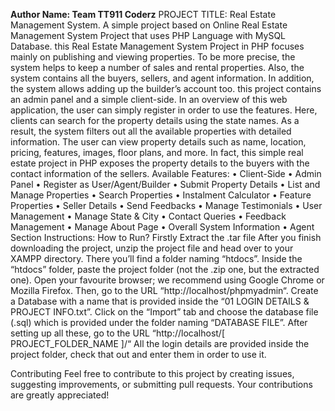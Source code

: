 **Author Name: Team TT911 Coderz**
PROJECT TITLE: Real Estate Management System.
A simple project based on Online Real Estate Management System Project that uses PHP Language with MySQL Database.
this Real Estate Management System Project in PHP focuses mainly on publishing and viewing properties. To be more precise, the system helps to keep a number of sales and rental properties. Also, the system contains all the buyers, sellers, and agent information. In addition, the system allows adding up the builder’s account too.  this project contains an admin panel and a simple client-side. In an overview of this web application, the user can simply register in order to use the features. Here, clients can search for the property details using the state names. As a result, the system filters out all the available properties with detailed information. The user can view property details such as name, location, pricing, features, images, floor plans, and more. In fact, this simple real estate project in PHP exposes the property details to the buyers with the contact information of the sellers.
Available Features:
•	Client-Side
•	Admin Panel
•	Register as User/Agent/Builder
•	Submit Property Details
•	List and Manage Properties
•	Search Properties
•	Instalment Calculator
•	Feature Properties
•	Seller Details
•	Send Feedbacks
•	Manage Testimonials
•	User Management
•	Manage State & City
•	Contact Queries
•	Feedback Management
•	Manage About Page
•	Overall System Information
•	Agent Section
Instructions: How to Run?
Firstly Extract the .tar file
After you finish downloading the project, unzip the project file and head over to your XAMPP directory.
There you’ll find a folder naming “htdocs”.
Inside the “htdocs” folder, paste the project folder (not the .zip one, but the extracted one).
Open your favourite browser; we recommend using Google Chrome or Mozilla Firefox.
Then, go to the URL “http://localhost/phpmyadmin“.
Create a Database with a name that is provided inside the “01 LOGIN DETAILS & PROJECT INFO.txt”.
Click on the “Import” tab and choose the database file (.sql) which is provided under the folder naming “DATABASE FILE”.
After setting up all these, go to the URL “http://localhost/[ PROJECT_FOLDER_NAME ]/“
All the login details are provided inside the project folder, check that out and enter them in order to use it.




Contributing Feel free to contribute to this project by creating issues, suggesting improvements, or submitting pull requests. Your contributions are greatly appreciated!
